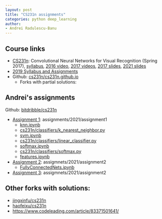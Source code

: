 ```yaml
---
layout: post
title: "CS231n assignments"
categories: python deep_learning
author:
- Andrei Radulescu-Banu
---
```


## Course links
* [CS231n](http://cs231n.stanford.edu/): Convolutional Neural Networks for Visual Recognition (Spring 2017), [syllabus](https://cs231n.github.io/), [2016 video](https://www.youtube.com/watch?v=NfnWJUyUJYU&list=PLkt2uSq6rBVctENoVBg1TpCC7OQi31AlC), [2017 videos](https://www.youtube.com/playlist?list=PL3FW7Lu3i5JvHM8ljYj-zLfQRF3EO8sYv), [2017 slides](http://cs231n.stanford.edu/slides/2017), [2021 slides](http://cs231n.stanford.edu/slides/2021)
* [2019 Syllabus and Assignments](http://cs229.stanford.edu/syllabus-summer2019.html)
* Github: [cs231n/cs231n.github.io](https://github.com/cs231n/cs231n.github.io)
  * Forks with partial solutions:


## Andrei's assignments
Github: [bitdribble/cs231n](https://github.com/Bitdribble/cs231n)
* [Assignment 1](https://cs231n.github.io/assignments2021/assignment1): assignments/2021/assignment1
  * [knn.ipynb](https://github.com/Bitdribble/cs231n/blob/master/assignments/2021/assignment1/knn.ipynb)
  * [cs231n/classifiers/k_nearest_neighbor.py](https://github.com/Bitdribble/cs231n/blob/master/assignments/2021/assignment1/cs231n/classifiers/k_nearest_neighbor.py)
  * [svm.ipynb](https://github.com/Bitdribble/cs231n/blob/master/assignments/2021/assignment1/svm.ipynb)
  * [cs231n/classifiers/linear_classifier.py](https://github.com/Bitdribble/cs231n/blob/master/assignments/2021/assignment1/cs231n/classifiers/linear_classifier.py)
  * [softmax.ipynb](https://github.com/Bitdribble/cs231n/blob/master/assignment1/softmax.ipynb)
  * [cs231n/classifiers/softmax.py](https://github.com/Bitdribble/cs231n/blob/master/assignment1/cs231n/classifiers/softmax.py)
  * [features.ipynb](https://github.com/Bitdribble/cs231n/blob/master/assignments/2021/assignment1/features.ipynb)
* [Assignment 2](https://cs231n.github.io/assignments2021/assignment2): assigmnets/2021/assignment2
  * [FullyConnectedNets.ipynb](https://github.com/Bitdribble/cs231n/blob/master/assignments/2021/assignment2/FullyConnectedNets.ipynb)
* [Assignment 3](https://cs231n.github.io/assignments2021/assignment3): assigmnets/2021/assignment2

## Other forks with solutions:
* [jingxinfu/cs231n](https://github.com/jingxinfu/cs231n)
* [haofeixu/cs231n](https://github.com/haofeixu/cs231n)
* https://www.codeleading.com/article/83371501641/